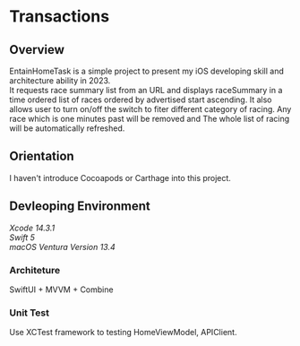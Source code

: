 # Transactions

## Overview  
EntainHomeTask is a simple project to present my iOS developing skill and architecture ability in 2023.   
It requests race summary list from an URL and displays raceSummary in a time ordered list of races ordered by advertised start ascending.
It also allows user to turn on/off the switch to fiter different category of racing.
Any race which is one minutes past will be removed and The whole list of racing will be automatically refreshed.


## Orientation
I haven't introduce Cocoapods or Carthage into this project. 

## Devleoping Environment
*Xcode 14.3.1*  
*Swift 5*  
*macOS Ventura Version 13.4*  

### Architeture

SwiftUI + MVVM + Combine

### Unit Test  

Use XCTest framework to testing HomeViewModel, APIClient.
